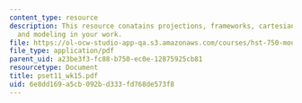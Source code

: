 ```yaml
---
content_type: resource
description: This resource conatains projections, frameworks, cartesian vs dialectical
  and modeling in your work.
file: https://ol-ocw-studio-app-qa.s3.amazonaws.com/courses/hst-750-modeling-issues-in-speech-and-hearing-spring-2006/6e8dd169a5cb092bd333fd768de573f8_pset11_wk15.pdf
file_type: application/pdf
parent_uid: a23be3f3-fc88-b750-ec0e-12875925cb81
resourcetype: Document
title: pset11_wk15.pdf
uid: 6e8dd169-a5cb-092b-d333-fd768de573f8
---
```

